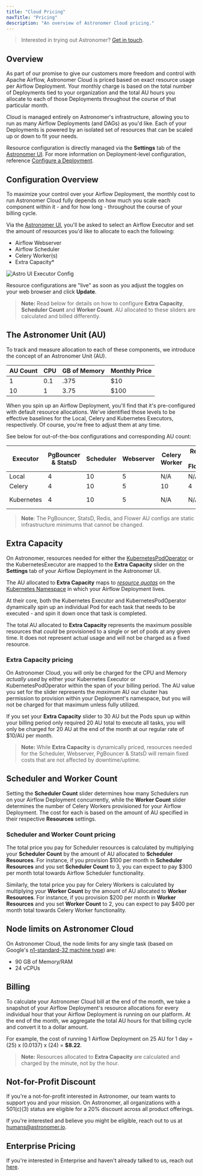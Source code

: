 ```yaml
---
title: "Cloud Pricing"
navTitle: "Pricing"
description: "An overview of Astronomer Cloud pricing."
---
```


> Interested in trying out Astronomer? [Get in touch](https://www.astronomer.io/get-astronomer/).

## Overview

As part of our promise to give our customers more freedom and control with Apache Airflow, Astronomer Cloud is priced based on exact resource usage per Airflow Deployment. Your monthly charge is based on the total number of Deployments tied to your organization and the total AU hours you allocate to each of those Deployments throughout the course of that particular month.

Cloud is managed entirely on Astronomer's infrastructure, allowing you to run as many Airflow Deployments (and DAGs) as you'd like. Each of your Deployments is powered by an isolated set of resources that can be scaled up or down to fit your needs.

Resource configuration is directly managed via the **Settings** tab of the [Astronomer UI](https://app.gcp0001.us-east4.astronomer.io/logi). For more information on Deployment-level configuration, reference [Configure a Deployment](https://www.astronomer.io/docs/cloud/stable/deploy/configure-deployment/).

## Configuration Overview

To maximize your control over your Airflow Deployment, the monthly cost to run Astronomer Cloud fully depends on how much you scale each component within it - and for how long - throughout the course of your billing cycle.

Via the [Astronomer UI](https://app.gcp0001.us-east4.astronomer.io/login), you'll be asked to select an Airflow Executor and set the amount of resources you'd like to allocate to each the following:

- Airflow Webserver
- Airflow Scheduler
- Celery Worker(s)
- Extra Capacity*

![Astro UI Executor Config](https://assets2.astronomer.io/main/docs/astronomer-ui/v0.23-astro-UI-executor.png)

Resource configurations are "live" as soon as you adjust the toggles on your web browser and click **Update**.

> **Note:** Read below for details on how to configure **Extra Capacity**, **Scheduler Count** and **Worker Count**. AU allocated to these sliders are calculated and billed differently.

## The Astronomer Unit (AU)

To track and measure allocation to each of these components, we introduce the concept of an Astronomer Unit (AU).

| AU Count | CPU | GB of Memory | Monthly Price |
|----------|-----|--------|-------|
| 1 | 0.1 | .375 | $10 |
| 10 | 1 | 3.75 | $100

When you spin up an Airflow Deployment, you'll find that it's pre-configured with default resource allocations. We've identified those levels to be effective baselines for the Local, Celery and Kubernetes Executors, respectively. Of course, you're free to adjust them at any time.

See below for out-of-the-box configurations and corresponding AU count:

| Executor   | PgBouncer & StatsD | Scheduler | Webserver | Celery Worker | Redis & Flower | Extra Capacity | Total AU | Monthly Cost |
|------------|--------------------|-----------|-----------|---------------|----------------|----------------|----------|--------------|
| Local | 4 | 10| 5 | N/A | N/A | N/A | 19 | $190 |
| Celery | 4 | 10 | 5 | 10 | 4 | N/A | 33 | $330 |
| Kubernetes | 4 | 10 | 5 | N/A | N/A | 10 | 19 - 29 | $190 - $290  |

> **Note**: The PgBouncer, StatsD, Redis, and Flower AU configs are static infrastructure minimums that cannot be changed.

## Extra Capacity

On Astronomer, resources needed for either the [KubernetesPodOperator](/docs/cloud/stable/customize-airflow/kubepodoperator/) or the KubernetesExecutor are mapped to the **Extra Capacity** slider on the **Settings** tab of your Airflow Deployment in the Astronomer UI.

The AU allocated to **Extra Capacity** maps to [*resource quotas*](https://kubernetes.io/docs/concepts/policy/resource-quotas/) on the [Kubernetes Namespace](https://kubernetes.io/docs/concepts/overview/working-with-objects/namespaces/) in which your Airflow Deployment lives.

At their core, both the Kubernetes Executor and KubernetesPodOperator dynamically spin up an individual Pod for each task that needs to be executed - and spin it down once that task is completed.

The total AU allocated to **Extra Capacity** represents the maximum possible resources that *could* be provisioned to a single or set of pods at any given time. It does not represent actual usage and will not be charged as a fixed resource.

### Extra Capacity pricing

On Astronomer Cloud, you will only be charged for the CPU and Memory *actually used* by either your Kubernetes Executor or KubernetesPodOperator within the span of your billing period. The AU value you set for the slider represents the *maximum* AU our cluster has permission to provision within your Deployment's namespace, but you will not be charged for that maximum unless fully utilized.

If you set your **Extra Capacity** slider to 30 AU but the Pods spun up within your billing period only required 20 AU total to execute all tasks, you will only be charged for 20 AU at the end of the month at our regular rate of $10/AU per month.

> **Note:** While **Extra Capacity** is dynamically priced, resources needed for the Scheduler, Webserver, PgBouncer & StatsD will remain fixed costs that are not affected by downtime/uptime.

## Scheduler and Worker Count

Setting the **Scheduler Count** slider determines how many Schedulers run on your Airflow Deployment concurrently, while the **Worker Count** slider determines the number of Celery Workers provisioned for your Airflow Deployment. The cost for each is based on the amount of AU specified in their respective **Resources** settings.

### Scheduler and Worker Count pricing

The total price you pay for Scheduler resources is calculated by multiplying your **Scheduler Count** by the amount of AU allocated to **Scheduler Resources**. For instance, if you provision $100 per month in **Scheduler Resources** and you set **Scheduler Count** to 3, you can expect to pay $300 per month total towards Airflow Scheduler functionality.

Similarly, the total price you pay for Celery Workers is calculated by multiplying your **Worker Count** by the amount of AU allocated to **Worker Resources**.  For instance, if you provision $200 per month in **Worker Resources** and you set **Worker Count** to 2, you can expect to pay $400 per month total towards Celery Worker functionality.

## Node limits on Astronomer Cloud

On Astronomer Cloud, the node limits for any single task (based on Google's [n1-standard-32 machine type](https://cloud.google.com/compute/docs/machine-types#n1_standard_machine_types)) are:

- 90 GB of Memory/RAM
- 24 vCPUs

## Billing

To calculate your Astronomer Cloud bill at the end of the month, we take a snapshot of your Airflow Deployment's resource allocations for every individual hour that your Airflow Deployment is running on our platform. At the end of the month, we aggregate the total AU hours for that billing cycle and convert it to a dollar amount.

For example, the cost of running 1 Airflow Deployment on 25 AU for 1 day = (25) x (0.0137) x (24) = **$8.22**.

> **Note:** Resources allocated to **Extra Capacity** are calculated and charged by the minute, not by the hour.

## Not-for-Profit Discount

If you're a not-for-profit interested in Astronomer, our team wants to support you and your mission. On Astronomer, all organizations with a 501(c)(3) status are eligible for a 20% discount across all product offerings.

If you're interested and believe you might be eligible, reach out to us at humans@astronomer.io.

## Enterprise Pricing

If you're interested in Enterprise and haven't already talked to us, reach out [here](/contact).
